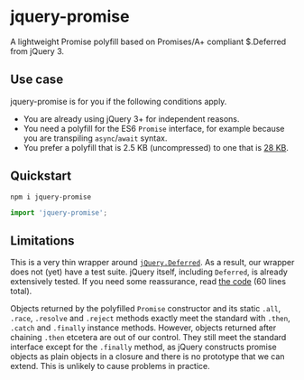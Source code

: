 # jquery-promise

A lightweight Promise polyfill based on Promises/A+ compliant $.Deferred from jQuery 3.


## Use case

jquery-promise is for you if the following conditions apply.

 - You are already using jQuery 3+ for independent reasons.
 - You need a polyfill for the ES6 `Promise` interface, for example because you are transpiling `async`/`await` syntax.
 - You prefer a polyfill that is 2.5 KB (uncompressed) to one that is [28 KB][1].

[1]: https://github.com/stefanpenner/es6-promise


## Quickstart

```console
npm i jquery-promise
```

```js
import 'jquery-promise';
```


## Limitations

This is a very thin wrapper around [`jQuery.Deferred`][2]. As a result, our wrapper does not (yet) have a test suite. jQuery itself, including `Deferred`, is already extensively tested. If you need some reassurance, read [the code][3] (60 lines total).

[2]: https://api.jquery.com/category/deferred-object/
[3]: https://github.com/UUDigitalHumanitieslab/jquery-promise/blob/develop/jquery-promise.es6

Objects returned by the polyfilled `Promise` constructor and its static `.all`, `.race`, `.resolve` and `.reject` methods exactly meet the standard with `.then`, `.catch` and `.finally` instance methods. However, objects returned after chaining `.then` etcetera are out of our control. They still meet the standard interface except for the `.finally` method, as jQuery constructs promise objects as plain objects in a closure and there is no prototype that we can extend. This is unlikely to cause problems in practice.
